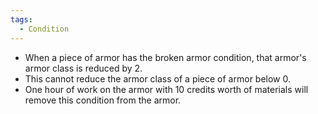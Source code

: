 ```yaml
---
tags:
  - Condition
---
```

- When a piece of armor has the broken armor condition, that armor's armor class is reduced by 2. 
- This cannot reduce the armor class of a piece of armor below 0.
- One hour of work on the armor with 10 credits worth of materials will remove this condition from the armor.